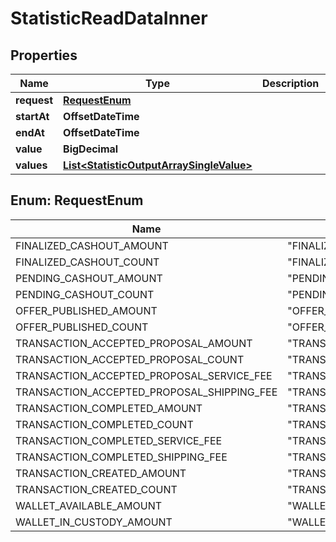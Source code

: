 

# StatisticReadDataInner


## Properties

| Name | Type | Description | Notes |
|------------ | ------------- | ------------- | -------------|
|**request** | [**RequestEnum**](#RequestEnum) |  |  |
|**startAt** | **OffsetDateTime** |  |  |
|**endAt** | **OffsetDateTime** |  |  |
|**value** | **BigDecimal** |  |  |
|**values** | [**List&lt;StatisticOutputArraySingleValue&gt;**](StatisticOutputArraySingleValue.md) |  |  |



## Enum: RequestEnum

| Name | Value |
|---- | -----|
| FINALIZED_CASHOUT_AMOUNT | &quot;FINALIZED_CASHOUT_AMOUNT&quot; |
| FINALIZED_CASHOUT_COUNT | &quot;FINALIZED_CASHOUT_COUNT&quot; |
| PENDING_CASHOUT_AMOUNT | &quot;PENDING_CASHOUT_AMOUNT&quot; |
| PENDING_CASHOUT_COUNT | &quot;PENDING_CASHOUT_COUNT&quot; |
| OFFER_PUBLISHED_AMOUNT | &quot;OFFER_PUBLISHED_AMOUNT&quot; |
| OFFER_PUBLISHED_COUNT | &quot;OFFER_PUBLISHED_COUNT&quot; |
| TRANSACTION_ACCEPTED_PROPOSAL_AMOUNT | &quot;TRANSACTION_ACCEPTED_PROPOSAL_AMOUNT&quot; |
| TRANSACTION_ACCEPTED_PROPOSAL_COUNT | &quot;TRANSACTION_ACCEPTED_PROPOSAL_COUNT&quot; |
| TRANSACTION_ACCEPTED_PROPOSAL_SERVICE_FEE | &quot;TRANSACTION_ACCEPTED_PROPOSAL_SERVICE_FEE&quot; |
| TRANSACTION_ACCEPTED_PROPOSAL_SHIPPING_FEE | &quot;TRANSACTION_ACCEPTED_PROPOSAL_SHIPPING_FEE&quot; |
| TRANSACTION_COMPLETED_AMOUNT | &quot;TRANSACTION_COMPLETED_AMOUNT&quot; |
| TRANSACTION_COMPLETED_COUNT | &quot;TRANSACTION_COMPLETED_COUNT&quot; |
| TRANSACTION_COMPLETED_SERVICE_FEE | &quot;TRANSACTION_COMPLETED_SERVICE_FEE&quot; |
| TRANSACTION_COMPLETED_SHIPPING_FEE | &quot;TRANSACTION_COMPLETED_SHIPPING_FEE&quot; |
| TRANSACTION_CREATED_AMOUNT | &quot;TRANSACTION_CREATED_AMOUNT&quot; |
| TRANSACTION_CREATED_COUNT | &quot;TRANSACTION_CREATED_COUNT&quot; |
| WALLET_AVAILABLE_AMOUNT | &quot;WALLET_AVAILABLE_AMOUNT&quot; |
| WALLET_IN_CUSTODY_AMOUNT | &quot;WALLET_IN_CUSTODY_AMOUNT&quot; |



